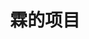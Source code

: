 ---
title: 霖的项目
layout: projects
projects:
  game:
    title: 游戏
    emoji: 🎮
    collection:
      - name: Enlinium
        emoji: 🏗️
        color: '#f9a578'
        desc: 随便做做的C# ECS框架，技术力不高，轻喷
        textColor: black
        github: xiao-dreamr/Enlinium
        docs: https://linium.xin/posts/ECS-TH1初识
      - name: RHAE
        emoji: 🌱
        color: '#78ce25'
        desc: 融合版图鉴编辑器，仅实现了一些基本功能，基于Godot
        textColor: white
        github: xiao-dreamr/RHAEditor
        docs: https://www.bilibili.com/video/BV1rRPCefEAW/
      - name: ModernTeleport
        emoji: ⚡
        color: '#fdd835'
        desc: 简介小巧的传送相关指令 bukkit插件
        textColor: black
        github: xiao-dreamr/ModernTeleport
        docs: https://github.com/xiao-dreamr/ModernTeleport/blob/master/README.md
---